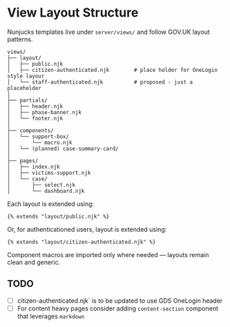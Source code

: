 # View Layout Structure

Nunjucks templates live under `server/views/` and follow GOV.UK layout patterns.

```text
views/
├── layout/
│   ├── public.njk
│   ├── citizen-authenticated.njk        # place holder for OneLogin style layour
│   └── staff-authenticated.njk          # proposed - just a placeholder  
│
├── partials/
│   ├── header.njk
│   ├── phase-banner.njk
│   └── footer.njk
│
├── components/
│   └── support-box/
│       └── macro.njk
│   └── (planned) case-summary-card/
│
├── pages/
│   ├── index.njk
│   ├── victims-support.njk
│   └── case/
│       ├── select.njk
│       └── dashboard.njk
```

Each layout is extended using:

```nunjucks
{% extends "layout/public.njk" %}
```

Or, for authenticationed users, layout is extended using:

```nunjucks
{% extends "layout/citizen-authenticated.njk" %}
```

Component macros are imported only where needed — layouts remain clean and generic.

## TODO

- [ ] citizen-authenticated.njk` is to be updated to use GDS OneLogin header
- [ ] For content heavy pages consider adding `content-section` component that leverages `markdown`